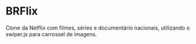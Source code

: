 # BRFlix

Clone da Netflix com filmes, séries e documentário nacionais, utilizando o swiper.js para carrossel de imagens.
